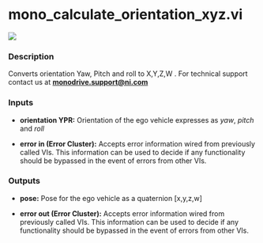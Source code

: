 # mono_calculate_orientation_xyz.vi

<p class="img_container">
<img class="lg_img" src="../mono_calculate_orientation_xyz.png"/>
</p>

### Description

Converts orientation Yaw, Pitch and roll to X,Y,Z,W .
For technical support contact us at <b>monodrive.support@ni.com</b>
 

### Inputs

- **orientation YPR:**  Orientation of the ego vehicle expresses as *yaw*, *pitch*
and *roll*
 

- **error in (Error Cluster):** Accepts error information wired from previously called VIs. This information can be used to decide if any functionality should be bypassed in the event of errors from other VIs. 

### Outputs

- **pose:**  Pose for the ego vehicle as a quaternion [x,y,z,w]
 

- **error out (Error Cluster):** Accepts error information wired from previously called VIs. This information can be used to decide if any functionality should be bypassed in the event of errors from other VIs. 

<p>&nbsp;</p>
